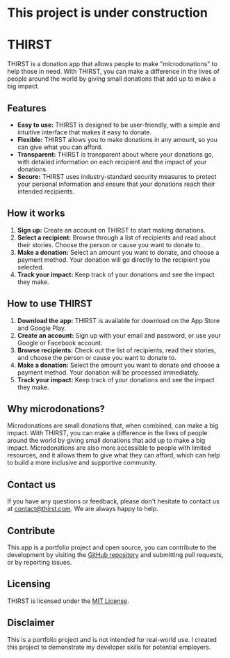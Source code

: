# This project is under construction

# THIRST

THIRST is a donation app that allows people to make "microdonations" to help those in need. With THIRST, you can make a difference in the lives of people around the world by giving small donations that add up to make a big impact.

## Features

- **Easy to use:** THIRST is designed to be user-friendly, with a simple and intuitive interface that makes it easy to donate.
- **Flexible:** THIRST allows you to make donations in any amount, so you can give what you can afford.
- **Transparent:** THIRST is transparent about where your donations go, with detailed information on each recipient and the impact of your donations.
- **Secure:** THIRST uses industry-standard security measures to protect your personal information and ensure that your donations reach their intended recipients.

## How it works

1. **Sign up:** Create an account on THIRST to start making donations.
2. **Select a recipient:** Browse through a list of recipients and read about their stories. Choose the person or cause you want to donate to.
3. **Make a donation:** Select an amount you want to donate, and choose a payment method. Your donation will go directly to the recipient you selected.
4. **Track your impact:** Keep track of your donations and see the impact they make.

## How to use THIRST

1. **Download the app:** THIRST is available for download on the App Store and Google Play.
2. **Create an account:** Sign up with your email and password, or use your Google or Facebook account.
3. **Browse recipients:** Check out the list of recipients, read their stories, and choose the person or cause you want to donate to.
4. **Make a donation:** Select the amount you want to donate and choose a payment method. Your donation will be processed immediately.
5. **Track your impact:** Keep track of your donations and see the impact they make.

## Why microdonations?

Microdonations are small donations that, when combined, can make a big impact. With THIRST, you can make a difference in the lives of people around the world by giving small donations that add up to make a big impact. Microdonations are also more accessible to people with limited resources, and it allows them to give what they can afford, which can help to build a more inclusive and supportive community.

## Contact us

If you have any questions or feedback, please don't hesitate to contact us at [contact@thirst.com](mailto:contact@thirst.com). We are always happy to help.

## Contribute

This app is a portfolio project and open source, you can contribute to the development by visiting the [GitHub repository](https://github.com/yusufseward/THIRST) and submitting pull requests, or by reporting issues.

## Licensing

THIRST is licensed under the [MIT License](https://github.com/yusufseward/THIRST/blob/main/LICENSE).

## Disclaimer

This is a portfolio project and is not intended for real-world use. I created this project to demonstrate my developer skills for potential employers.
